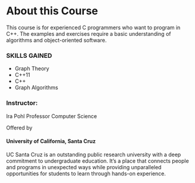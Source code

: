 # About this Course
This course is for experienced C programmers who want to program in C++. The examples and exercises require a basic understanding of algorithms and object-oriented software.

### SKILLS GAINED
* Graph Theory
* C++11
* C++
* Graph Algorithms

### Instructor:
Ira Pohl
Professor
Computer Science



Offered by


#### University of California, Santa Cruz
UC Santa Cruz is an outstanding public research university with a deep commitment to undergraduate education. It’s a place that connects people and programs in unexpected ways while providing unparalleled opportunities for students to learn through hands-on experience.
